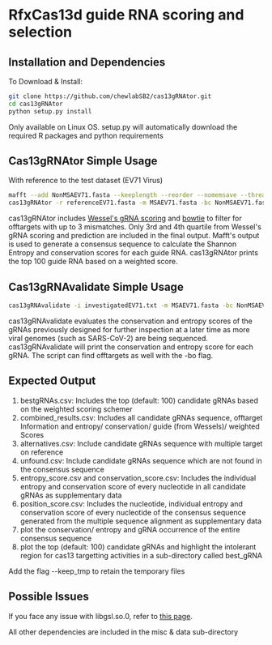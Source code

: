 # RfxCas13d guide RNA scoring and selection

## Installation and Dependencies

To Download & Install:

```bash
git clone https://github.com/chewlabSB2/cas13gRNAtor.git
cd cas13gRNAtor 
python setup.py install
```
Only available on Linux OS. setup.py will automatically download the required R packages and python requirements

## Cas13gRNAtor Simple Usage
With reference to the test dataset (EV71 Virus)

```bash
mafft --add NonMSAEV71.fasta --keeplength --reorder --nomemsave --thread $thread referenceEV71.fasta 1> MSAEV71.fasta 2> error.log
cas13gRNAtor -r referenceEV71.fasta -m MSAEV71.fasta -bc NonMSAEV71.fasta -t 8 -p cas13gRNAtor --mismatch 5 -bo Homo_sapiens.GRCh38.cdna.all.fa
```
cas13gRNAtor includes [Wessel's gRNA scoring](https://gitlab.com/sanjanalab/cas13/-/tree/master/Cas13designGuidePredictor) and [bowtie](http://bowtie-bio.sourceforge.net/manual.shtml) to filter for offtargets with up to 3 mismatches. Only 3rd and 4th quartile from Wessel's gRNA scoring and prediction are included in the final output. Mafft's output is used to generate a consensus sequence to calculate the Shannon Entropy and conservation scores for each guide RNA. cas13gRNAtor prints the top 100 guide RNA based on a weighted score. 

## Cas13gRNAvalidate Simple Usage

```bash
cas13gRNAvalidate -i investigatedEV71.txt -m MSAEV71.fasta -bc NonMSAEV71.fasta -t 8 -p cas13gRNAvalidate-test --mismatch 5 -r referenceEV71.fasta -bo Homo_sapiens.GRCh38.cdna.all.fa 
```

cas13gRNAvalidate evaluates the conservation and entropy scores of the gRNAs previously designed for further inspection at a later time as more viral genomes (such as SARS-CoV-2) are being sequenced. cas13gRNAvalidate will print the conservation and entropy score for each gRNA. The script can find offtargets as well with the -bo flag. 

## Expected Output

1. bestgRNAs.csv: Includes the top (default: 100) candidate gRNAs based on the weighted scoring schemer
2. combined_results.csv: Includes all candidate gRNAs sequence, offtarget Information and entropy/ conservation/ guide (from Wessels)/ weighted Scores
3. alternatives.csv: Include candidate gRNAs sequence with multiple target on reference
4. unfound.csv: Include candidate gRNAs sequence which are not found in the consensus sequence
5. entropy_score.csv and conservation_score.csv: Includes the individual entropy and conservation score of every nucleotide in all candidate gRNAs as supplementary data
6. position_score.csv: Includes the nucleotide, individual entropy and conservation score of every nucleotide of the consensus sequence generated from the multiple sequence alignment as supplementary data 
7. plot the conservation/ entropy and gRNA occurrence of the entire consensus sequence
8. plot the top (default: 100) candidate gRNAs and highlight the intolerant region for cas13 targetting activities in a sub-directory called best_gRNA

Add the flag --keep_tmp to retain the temporary files 

## Possible Issues

If you face any issue with libgsl.so.0, refer to [this page](https://stackoverflow.com/questions/22222666/error-while-loading-shared-libraries-libgsl-so-0-cannot-open-shared-object-fil). 

All other dependencies are included in the misc & data sub-directory